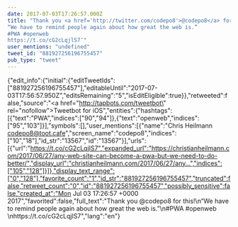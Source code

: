 ```yaml
---
date: 2017-07-03T17:26:57.000Z
title: "Thank you <a href='http://twitter.com/codepo8'>@codepo8</a> for this!
“We have to remind people again about how great the web is.”
#PWA #openweb 
https://t.co/cG2cLqjlS7″"
user_mentions: "undefined"
tweet_id: "881927256196755457"
pub_type: "tweet"
---
```

{"edit_info":{"initial":{"editTweetIds":["881927256196755457"],"editableUntil":"2017-07-03T17:56:57.950Z","editsRemaining":"5","isEditEligible":true}},"retweeted":false,"source":"<a href=\"http://tapbots.com/tweetbot\" rel=\"nofollow\">Tweetbot for iΟS</a>","entities":{"hashtags":[{"text":"PWA","indices":["90","94"]},{"text":"openweb","indices":["95","103"]}],"symbols":[],"user_mentions":[{"name":"Chris Heilmann codepo8@toot.cafe","screen_name":"codepo8","indices":["10","18"],"id_str":"13567","id":"13567"}],"urls":[{"url":"https://t.co/cG2cLqjlS7","expanded_url":"https://christianheilmann.com/2017/06/27/any-web-site-can-become-a-pwa-but-we-need-to-do-better/","display_url":"christianheilmann.com/2017/06/27/any…","indices":["105","128"]}]},"display_text_range":["0","128"],"favorite_count":"1","id_str":"881927256196755457","truncated":false,"retweet_count":"0","id":"881927256196755457","possibly_sensitive":false,"created_at":"Mon Jul 03 17:26:57 +0000 2017","favorited":false,"full_text":"Thank you @codepo8 for this!\n“We have to remind people again about how great the web is.”\n#PWA #openweb \nhttps://t.co/cG2cLqjlS7","lang":"en"}
